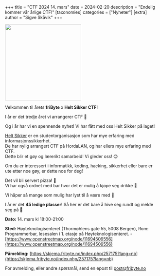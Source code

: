 +++
title = "CTF 2024 14. mars"
date = 2024-02-20
description = "Endelig kommer vår årlige CTF!"
[taxonomies]
categories = ["Nyheter"]
[extra]
author = "Sigve Skåvik"
+++

<img src="/nyheter/ctf24/CTF-Logo.png" width="250" /> <br>

Velkommen til årets **friByte** x **Helt Sikker CTF**!

I år er det tredje året vi arrangerer CTF 🚩

Og i år har vi en spennende nyhet! Vi har fått med oss Helt Sikker på laget!

[Helt Sikker](https://heltsikker.no) er en studentorganisasjon som har mye
erfaring med informasjonssikkerhet. <br> De har nylig arrangert CTF på HordaLAN,
og har ellers mye erfaring med CTF. <br> Dette blir et gøy og lærerikt
samarbeid! Vi gleder oss! 😍

Om du er interessert i informatikk, koding, hacking, sikkerhet eller bare er ute
etter noe gøy, er dette noe for deg!

Det vil bli servert pizza! 🍕 <br> Vi har også ordnet med bar hvor det er mulig
å kjøpe seg drikke 🍺

Vi håper så mange som mulig har lyst til å være med 🫶

I år er det **45 ledige plasser**! Så her er det bare å hive seg rundt og melde
seg på 📃

**Dato:** 14. mars kl 18:00-21:00

**Sted:** Høyteknologisenteret (Thormøhlens gate 55, 5008 Bergen), Rom:
Programmerbar, lesesalen i 1. etasje på Høyteknologisenteret. -
[https://www.openstreetmap.org/node/11694509556](https://www.openstreetmap.org/node/11694509556)

**Påmelding:**
[https://skjema.fribyte.no/index.php/257175?lang=nb](https://skjema.fribyte.no/index.php/257175?lang=nb)

For avmelding, eller andre spørsmål, send en epost til post@fribyte.no
